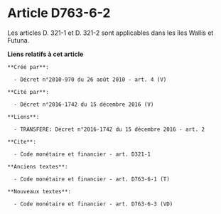 # Article D763-6-2

Les articles D. 321-1 et D. 321-2 sont applicables dans les îles Wallis et Futuna.

**Liens relatifs à cet article**

	**Créé par**:

	  - Décret n°2010-970 du 26 août 2010 - art. 4 (V)

	**Cité par**:

	  - Décret n°2016-1742 du 15 décembre 2016 (V)

	**Liens**:

	  - TRANSFERE: Décret n°2016-1742 du 15 décembre 2016 - art. 2

	**Cite**:

	  - Code monétaire et financier - art. D321-1

	**Anciens textes**:

	  - Code monétaire et financier - art. D763-6-1 (T)

	**Nouveaux textes**:

	  - Code monétaire et financier - art. D763-6-3 (VD)
